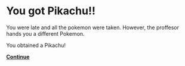 # You got Pikachu!!

You were late and all the pokemon were taken. However, the proffesor hands you a different Pokemon.

You obtained a Pikachu!

[**Continue**](choosetofight.md)